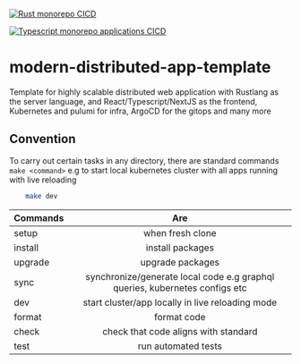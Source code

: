 [![Rust monorepo CICD](https://github.com/Oyelowo/modern-distributed-app-template/actions/workflows/rust.yml/badge.svg)](https://github.com/Oyelowo/modern-distributed-app-template/actions/workflows/rust.yml)

[![Typescript monorepo applications CICD](https://github.com/Oyelowo/modern-distributed-app-template/actions/workflows/typescript.yml/badge.svg)](https://github.com/Oyelowo/modern-distributed-app-template/actions/workflows/typescript.yml)
# modern-distributed-app-template
Template for highly scalable distributed web application with Rustlang as the server language, and React/Typescript/NextJS as the frontend, Kubernetes and pulumi for infra, ArgoCD for the gitops and many more


## Convention
To carry out certain tasks in any directory, there are standard commands
`make <command>`
e.g to start local kubernetes cluster with all apps running with live reloading
```sh
    make dev
```


| Commands   |      Are      
|----------|:-------------:
|  setup    |  when fresh clone | 
|  install  |    install packages   |   
|  upgrade  | upgrade packages |    
|  sync     | synchronize/generate local code e.g graphql queries, kubernetes configs etc |    
|  dev      | start cluster/app locally in live reloading mode |    
|  format   | format code |   
|  check    | check that code aligns with standard |    
|  test     | run automated tests |    
